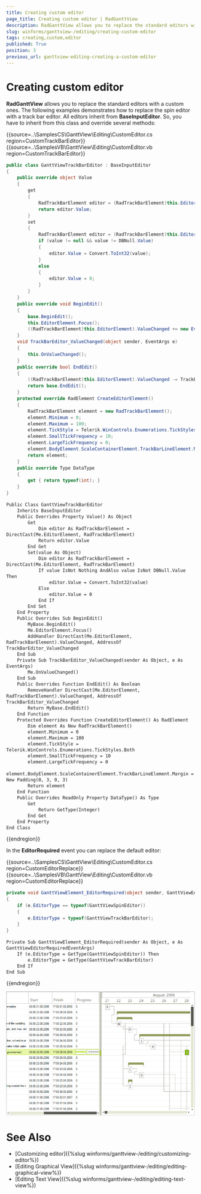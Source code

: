 ```yaml
---
title: Creating custom editor
page_title: Creating custom editor | RadGanttView
description: RadGanttView allows you to replace the standard editors with a custom ones.
slug: winforms/ganttview-/editing/creating-custom-editor
tags: creating,custom,editor
published: True
position: 3
previous_url: ganttview-editing-creating-a-custom-editor
---
```


# Creating custom editor

__RadGanttView__ allows you to replace the standard editors with a custom ones. The following examples demonstrates how to replace the spin editor with a track bar editor. All editors inherit from __BaseInputEditor__. So, you have to inherit from this class and override several methods:

{{source=..\SamplesCS\GanttView\Editing\CustomEditor.cs region=CustomTrackBarEditor}} 
{{source=..\SamplesVB\GanttView\Editing\CustomEditor.vb region=CustomTrackBarEditor}} 

````C#
public class GanttViewTrackBarEditor : BaseInputEditor
{
    public override object Value
    {
        get
        {
            RadTrackBarElement editor = (RadTrackBarElement)this.EditorElement;
            return editor.Value;
        }
        set
        {
            RadTrackBarElement editor = (RadTrackBarElement)this.EditorElement;
            if (value != null && value != DBNull.Value)
            {
                editor.Value = Convert.ToInt32(value);
            }
            else
            {
                editor.Value = 0;
            }
        }
    }
    public override void BeginEdit()
    {
        base.BeginEdit();
        this.EditorElement.Focus();
        ((RadTrackBarElement)this.EditorElement).ValueChanged += new EventHandler(TrackBarEditor_ValueChanged);
    }
    void TrackBarEditor_ValueChanged(object sender, EventArgs e)
    {
        this.OnValueChanged();
    }
    public override bool EndEdit()
    {
        ((RadTrackBarElement)this.EditorElement).ValueChanged -= TrackBarEditor_ValueChanged;
        return base.EndEdit();
    }
    protected override RadElement CreateEditorElement()
    {
        RadTrackBarElement element = new RadTrackBarElement();
        element.Minimum = 0;
        element.Maximum = 100;
        element.TickStyle = Telerik.WinControls.Enumerations.TickStyles.Both;
        element.SmallTickFrequency = 10;
        element.LargeTickFrequency = 0;
        element.BodyElement.ScaleContainerElement.TrackBarLineElement.Margin = new Padding(0, 3, 0, 3);
        return element;
    }
    public override Type DataType
    {
        get { return typeof(int); }
    }
}

````
````VB.NET
Public Class GanttViewTrackBarEditor
    Inherits BaseInputEditor
    Public Overrides Property Value() As Object
        Get
            Dim editor As RadTrackBarElement = DirectCast(Me.EditorElement, RadTrackBarElement)
            Return editor.Value
        End Get
        Set(value As Object)
            Dim editor As RadTrackBarElement = DirectCast(Me.EditorElement, RadTrackBarElement)
            If value IsNot Nothing AndAlso value IsNot DBNull.Value Then
                editor.Value = Convert.ToInt32(value)
            Else
                editor.Value = 0
            End If
        End Set
    End Property
    Public Overrides Sub BeginEdit()
        MyBase.BeginEdit()
        Me.EditorElement.Focus()
        AddHandler DirectCast(Me.EditorElement, RadTrackBarElement).ValueChanged, AddressOf TrackBarEditor_ValueChanged
    End Sub
    Private Sub TrackBarEditor_ValueChanged(sender As Object, e As EventArgs)
        Me.OnValueChanged()
    End Sub
    Public Overrides Function EndEdit() As Boolean
        RemoveHandler DirectCast(Me.EditorElement, RadTrackBarElement).ValueChanged, AddressOf TrackBarEditor_ValueChanged
        Return MyBase.EndEdit()
    End Function
    Protected Overrides Function CreateEditorElement() As RadElement
        Dim element As New RadTrackBarElement()
        element.Minimum = 0
        element.Maximum = 100
        element.TickStyle = Telerik.WinControls.Enumerations.TickStyles.Both
        element.SmallTickFrequency = 10
        element.LargeTickFrequency = 0
        element.BodyElement.ScaleContainerElement.TrackBarLineElement.Margin = New Padding(0, 3, 0, 3)
        Return element
    End Function
    Public Overrides ReadOnly Property DataType() As Type
        Get
            Return GetType(Integer)
        End Get
    End Property
End Class

````

{{endregion}} 

In the __EditorRequired__ event you can replace the default editor:

{{source=..\SamplesCS\GanttView\Editing\CustomEditor.cs region=CustomEditorReplace}} 
{{source=..\SamplesVB\GanttView\Editing\CustomEditor.vb region=CustomEditorReplace}} 

````C#
private void GanttViewElement_EditorRequired(object sender, GanttViewEditorRequiredEventArgs e)
{
    if (e.EditorType == typeof(GanttViewSpinEditor))
    {
        e.EditorType = typeof(GanttViewTrackBarEditor);
    }
}

````
````VB.NET
Private Sub GanttViewElement_EditorRequired(sender As Object, e As GanttViewEditorRequiredEventArgs)
    If (e.EditorType = GetType(GanttViewSpinEditor)) Then
        e.EditorType = GetType(GanttViewTrackBarEditor)
    End If
End Sub

````

{{endregion}} 

![ganttview-editing-creating-a-custom-editor 001](images/ganttview-editing-creating-a-custom-editor001.png)

# See Also

* [Customizing editor]({%slug winforms/ganttview-/editing/customizing-editor%})
* [Editing Graphical View]({%slug winforms/ganttview-/editing/editing-graphical-view%})
* [Editing Text View]({%slug winforms/ganttview-/editing/editing-text-view%})
